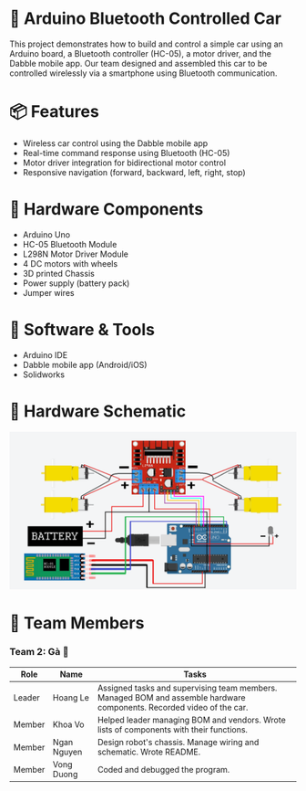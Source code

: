 <h1>🚗 Arduino Bluetooth Controlled Car </h1>
  
This project demonstrates how to build and control a simple car using an Arduino board, a Bluetooth controller (HC-05), a motor driver, and the Dabble mobile app. Our team designed and assembled this car to be controlled wirelessly via a smartphone using Bluetooth communication.

<p>
  <h1>📦 Features </h1>  
  
  * Wireless car control using the Dabble mobile app
  * Real-time command response using Bluetooth (HC-05)
  * Motor driver integration for bidirectional motor control
  * Responsive navigation (forward, backward, left, right, stop)
</p>

<h1> 🧰 Hardware Components</h1>

* Arduino Uno
* HC-05 Bluetooth Module
* L298N Motor Driver Module
* 4 DC motors with wheels
* 3D printed Chassis
* Power supply (battery pack)
* Jumper wires

<h1>📱 Software & Tools </h1>

* Arduino IDE
* Dabble mobile app (Android/iOS)
* Solidworks

<h1>🔌 Hardware Schematic </h1>

![Car's Wiring Connection](Images/Wiring_connection.png)




<h1>👥 Team Members </h1> 
<h3> Team 2: Gà 🐔</h3>
<table>
  <thead>
    <tr>
      <th>Role</th>
      <th>Name</th>
      <th>Tasks</th>
    </tr>
  </thead>
  
  <tbody>
    <tr>
      <td>Leader</td>
      <td>Hoang Le</td>
      <td>Assigned tasks and supervising team members. Managed BOM and assemble hardware components. Recorded video of the car. </td>
    </tr>
    <tr>
      <td>Member</td>
      <td>Khoa Vo</td>
      <td>Helped leader managing BOM and vendors. Wrote lists of components with their functions. </td>
    </tr>
    <tr>
      <td>Member</td>
      <td>Ngan Nguyen</td>
      <td>Design robot's chassis. Manage wiring and schematic. Wrote README. </td>
    </tr>
    <tr>
      <td>Member</td>
      <td>Vong Duong</td>
      <td>Coded and debugged the program.</td>
    </tr>
  </tbody>
</table>

